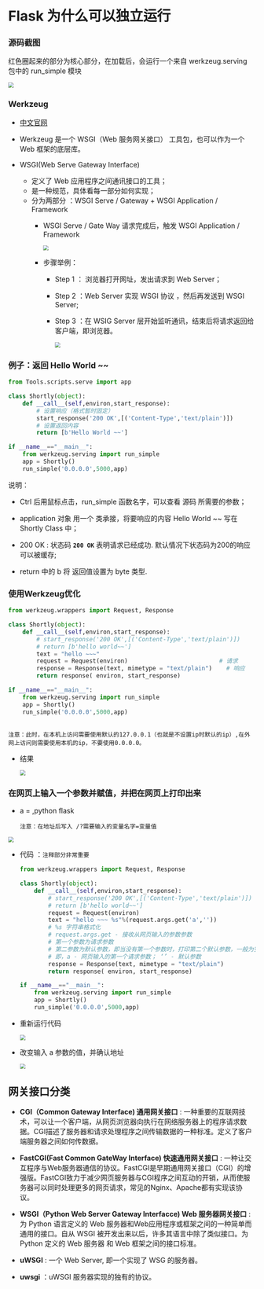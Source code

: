 # Flask 为什么可以独立运行

### 源码截图

红色圈起来的部分为核心部分，在加载后，会运行一个来自 werkzeug.serving 包中的 run_simple 模块

<img src="Resources/02.jpg" style="zoom:67%;" />



### Werkzeug 

- [中文官网](https://werkzeug-docs-cn.readthedocs.io/zh_CN/latest/index.html)

- Werkzeug 是一个 WSGI（Web 服务网关接口） 工具包，也可以作为一个 Web 框架的底层库。

- WSGI(Web Serve Gateway Interface) 
  - 定义了 Web 应用程序之间通讯接口的工具；
  - 是一种规范，具体看每一部分如何实现；
  - 分为两部分 ：WSGI Serve  / Gateway + WSGI Application / Framework
    - WSGI Serve / Gate Way 请求完成后，触发 WSGI Application / Framework
    
      <img src="Resources/03.jpg" style="zoom:67%;" />
    
    - 步骤举例：
      - Step 1 ： 浏览器打开网址，发出请求到 Web Server；
      
      - Step 2 ：Web Server 实现 WSGI 协议 ，然后再发送到  WSGI Server;
      
      - Step 3 ：在 WSIG Server 层开始监听通讯，结束后将请求返回给客户端，即浏览器。
      
        <img src="Resources/04.jpg" style="zoom:67%;" />



### 例子：返回 Hello World ~~



```python
from Tools.scripts.serve import app

class Shortly(object):
    def __call__(self,environ,start_response):
        # 设置响应（格式暂时固定）
        start_response('200 OK',[('Content-Type','text/plain')])
        # 设置返回内容
        return [b'Hello World ~~']

if __name__=="__main__":
    from werkzeug.serving import run_simple
    app = Shortly()
    run_simple('0.0.0.0',5000,app)
```

说明：

- Ctrl 后用鼠标点击，run_simple 函数名字，可以查看 源码 所需要的参数；
- application 对象 用一个 类承接，将要响应的内容 Hello World ~~ 写在 Shortly Class 中；

- 200 OK : 状态码 **`200 OK`** 表明请求已经成功. 默认情况下状态码为200的响应可以被缓存;
- return 中的 b 将 返回值设置为 byte 类型.



### 使用Werkzeug优化



```python
from werkzeug.wrappers import Request, Response

class Shortly(object):
    def __call__(self,environ,start_response):
        # start_response('200 OK',[('Content-Type','text/plain')])
        # return [b'hello world~~']
        text = "hello ~~~"
        request = Request(environ) 							# 请求
        response = Response(text, mimetype = "text/plain")	  # 响应
        return response( environ, start_response)

if __name__=="__main__":
    from werkzeug.serving import run_simple
    app = Shortly()
    run_simple('0.0.0.0',5000,app)
    
```



`注意：此时，在本机上访问需要使用默认的127.0.0.1（也就是不设置ip时默认的ip）,在外网上访问则需要使用本机的ip，不要使用0.0.0.0。`

- 结果

  <img src="Resources/05.jpg" style="zoom:67%;" />

### 在网页上输入一个参数并赋值，并把在网页上打印出来

- a = ,python flask

  `注意：在地址后写入 /?需要输入的变量名字=变量值`

<img src="Resources/06.jpg" style="zoom:67%;" />

- 代码 ：`注释部分非常重要`

  

  ```python
  from werkzeug.wrappers import Request, Response
  
  class Shortly(object):
      def __call__(self,environ,start_response):
          # start_response('200 OK',[('Content-Type','text/plain')])
          # return [b'hello world~~']
          request = Request(environ)
          text = "hello ~~~ %s"%(request.args.get('a',''))
          # %s 字符串格式化
          # request.args.get - 接收从网页输入的参数参数
          # 第一个参数为请求参数
          # 第二参数为默认参数，即当没有第一个参数时，打印第二个默认参数，一般为空
          # 即，a - 网页输入的第一个请求参数； ‘’ - 默认参数
          response = Response(text, mimetype = "text/plain")
          return response( environ, start_response)
  
  if __name__=="__main__":
      from werkzeug.serving import run_simple
      app = Shortly()
      run_simple('0.0.0.0',5000,app)
  
  ```

  

- 重新运行代码

  <img src="Resources/07.jpg" style="zoom:67%;" />

- 改变输入 a 参数的值，并确认地址

  

  <img src="Resources/08.jpg" style="zoom:67%;" />



## 网关接口分类

- **CGI（Common Gateway Interface) 通用网关接口** : 一种重要的互联网技术，可以让一个客户端，从网页浏览器向执行在网络服务器上的程序请求数据。CGI描述了服务器和请求处理程序之间传输数据的一种标准。定义了客户端服务器之间如何传数据。

- **FastCGI(Fast Common GateWay Interface) 快速通用网关接口** : 一种让交互程序与Web服务器通信的协议。FastCGI是早期通用网关接口（CGI）的增强版。FastCGI致力于减少网页服务器与CGI程序之间互动的开销，从而使服务器可以同时处理更多的网页请求，常见的Nginx、Apache都有实现该协议。

- **WSGI（Python Web Server Gateway Interfacce) Web 服务器网关接口** : 为 Python 语言定义的 Web 服务器和Web应用程序或框架之间的一种简单而通用的接口。自从 WSGI 被开发出来以后，许多其语言中除了类似接口。为 Python 定义的 Web 服务器 和 Web 框架之间的接口标准。
- **uWSGI** : 一个 Web Server, 即一个实现了 WSG 的服务器。
- **uwsgi** ：uWSGI 服务器实现的独有的协议。

